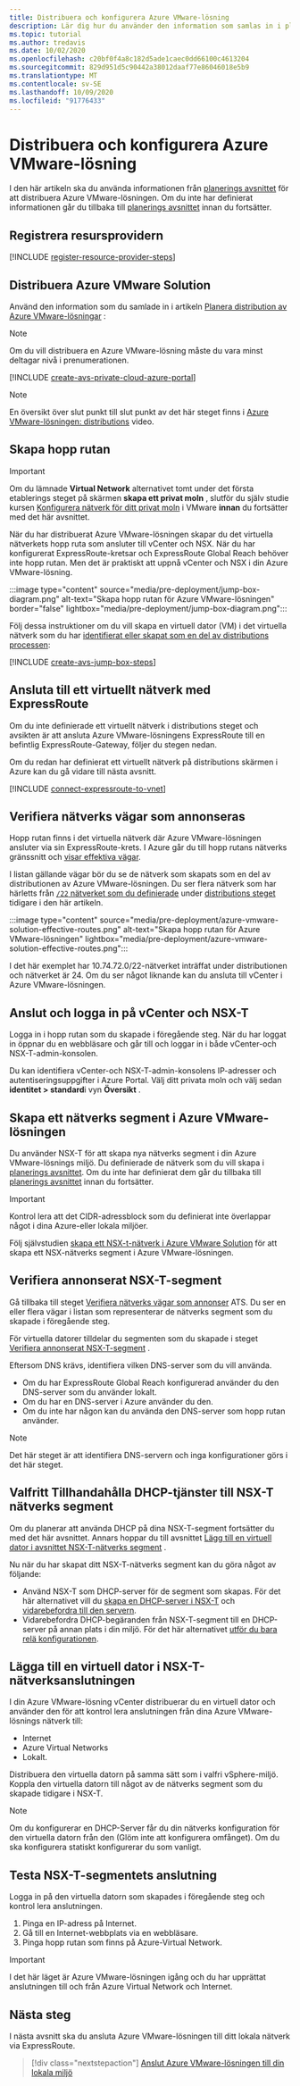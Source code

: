 ```yaml
---
title: Distribuera och konfigurera Azure VMware-lösning
description: Lär dig hur du använder den information som samlas in i planerings fasen för att distribuera Azure VMware-lösningens privata moln.
ms.topic: tutorial
ms.author: tredavis
ms.date: 10/02/2020
ms.openlocfilehash: c20bf0f4a8c182d5ade1caec0dd66100c4613204
ms.sourcegitcommit: 829d951d5c90442a38012daaf77e86046018e5b9
ms.translationtype: MT
ms.contentlocale: sv-SE
ms.lasthandoff: 10/09/2020
ms.locfileid: "91776433"
---
```

# <a name="deploy-and-configure-azure-vmware-solution"></a>Distribuera och konfigurera Azure VMware-lösning

I den här artikeln ska du använda informationen från [planerings avsnittet](production-ready-deployment-steps.md) för att distribuera Azure VMware-lösningen. Om du inte har definierat informationen går du tillbaka till [planerings avsnittet](production-ready-deployment-steps.md) innan du fortsätter.

## <a name="register-the-resource-provider"></a>Registrera resursprovidern

[!INCLUDE [register-resource-provider-steps](includes/register-resource-provider-steps.md)]


## <a name="deploy-azure-vmware-solution"></a>Distribuera Azure VMware Solution

Använd den information som du samlade in i artikeln [Planera distribution av Azure VMware-lösningar](production-ready-deployment-steps.md) :

>[!NOTE]
>Om du vill distribuera en Azure VMware-lösning måste du vara minst deltagar nivå i prenumerationen.

[!INCLUDE [create-avs-private-cloud-azure-portal](includes/create-private-cloud-azure-portal-steps.md)]

>[!NOTE]
>En översikt över slut punkt till slut punkt av det här steget finns i [Azure VMware-lösningen: distributions](https://www.youtube.com/embed/1JLB3L2WDWI) video. 

## <a name="create-the-jump-box"></a>Skapa hopp rutan

>[!IMPORTANT]
>Om du lämnade **Virtual Network** alternativet tomt under det första etablerings steget på skärmen **skapa ett privat moln** , slutför du själv studie kursen [Konfigurera nätverk för ditt privat moln](tutorial-configure-networking.md) i VMware **innan** du fortsätter med det här avsnittet.  

När du har distribuerat Azure VMware-lösningen skapar du det virtuella nätverkets hopp ruta som ansluter till vCenter och NSX. När du har konfigurerat ExpressRoute-kretsar och ExpressRoute Global Reach behöver inte hopp rutan.  Men det är praktiskt att uppnå vCenter och NSX i din Azure VMware-lösning.  

:::image type="content" source="media/pre-deployment/jump-box-diagram.png" alt-text="Skapa hopp rutan för Azure VMware-lösningen" border="false" lightbox="media/pre-deployment/jump-box-diagram.png":::

Följ dessa instruktioner om du vill skapa en virtuell dator (VM) i det virtuella nätverk som du har [identifierat eller skapat som en del av distributions processen](production-ready-deployment-steps.md#azure-virtual-network-to-attach-azure-vmware-solution): 

[!INCLUDE [create-avs-jump-box-steps](includes/create-jump-box-steps.md)]

## <a name="connect-to-a-virtual-network-with-expressroute"></a>Ansluta till ett virtuellt nätverk med ExpressRoute

Om du inte definierade ett virtuellt nätverk i distributions steget och avsikten är att ansluta Azure VMware-lösningens ExpressRoute till en befintlig ExpressRoute-Gateway, följer du stegen nedan.

Om du redan har definierat ett virtuellt nätverk på distributions skärmen i Azure kan du gå vidare till nästa avsnitt.

[!INCLUDE [connect-expressroute-to-vnet](includes/connect-expressroute-vnet.md)]

## <a name="verify-network-routes-advertised"></a>Verifiera nätverks vägar som annonseras

Hopp rutan finns i det virtuella nätverk där Azure VMware-lösningen ansluter via sin ExpressRoute-krets.  I Azure går du till hopp rutans nätverks gränssnitt och [visar effektiva vägar](../virtual-network/manage-route-table.md#view-effective-routes).

I listan gällande vägar bör du se de nätverk som skapats som en del av distributionen av Azure VMware-lösningen. Du ser flera nätverk som har härletts från [ `/22` nätverket som du definierade](production-ready-deployment-steps.md#ip-address-segment) under [distributions steget](#deploy-azure-vmware-solution) tidigare i den här artikeln.

:::image type="content" source="media/pre-deployment/azure-vmware-solution-effective-routes.png" alt-text="Skapa hopp rutan för Azure VMware-lösningen" lightbox="media/pre-deployment/azure-vmware-solution-effective-routes.png":::

I det här exemplet har 10.74.72.0/22-nätverket inträffat under distributionen och nätverket är 24.  Om du ser något liknande kan du ansluta till vCenter i Azure VMware-lösningen.

## <a name="connect-and-sign-in-to-vcenter-and-nsx-t"></a>Anslut och logga in på vCenter och NSX-T

Logga in i hopp rutan som du skapade i föregående steg. När du har loggat in öppnar du en webbläsare och går till och loggar in i både vCenter-och NSX-T-admin-konsolen.  

Du kan identifiera vCenter-och NSX-T-admin-konsolens IP-adresser och autentiseringsuppgifter i Azure Portal.  Välj ditt privata moln och välj sedan **identitet > standard**i vyn **Översikt** . 

## <a name="create-a-network-segment-on-azure-vmware-solution"></a>Skapa ett nätverks segment i Azure VMware-lösningen

Du använder NSX-T för att skapa nya nätverks segment i din Azure VMware-lösnings miljö.  Du definierade de nätverk som du vill skapa i [planerings avsnittet](production-ready-deployment-steps.md).  Om du inte har definierat dem går du tillbaka till [planerings avsnittet](production-ready-deployment-steps.md) innan du fortsätter.

>[!IMPORTANT]
>Kontrol lera att det CIDR-adressblock som du definierat inte överlappar något i dina Azure-eller lokala miljöer.  

Följ självstudien [skapa ett NSX-t-nätverk i Azure VMware Solution](tutorial-nsx-t-network-segment.md) för att skapa ett NSX-nätverks segment i Azure VMware-lösningen.

## <a name="verify-advertised-nsx-t-segment"></a>Verifiera annonserat NSX-T-segment

Gå tillbaka till steget [Verifiera nätverks vägar som annonser](#verify-network-routes-advertised) ATS. Du ser en eller flera vägar i listan som representerar de nätverks segment som du skapade i föregående steg.  

För virtuella datorer tilldelar du segmenten som du skapade i steget [Verifiera annonserat NSX-T-segment](#verify-advertised-nsx-t-segment) .  

Eftersom DNS krävs, identifiera vilken DNS-server som du vill använda.  

- Om du har ExpressRoute Global Reach konfigurerad använder du den DNS-server som du använder lokalt.  
- Om du har en DNS-server i Azure använder du den.  
- Om du inte har någon kan du använda den DNS-server som hopp rutan använder.

>[!NOTE]
>Det här steget är att identifiera DNS-servern och inga konfigurationer görs i det här steget.

## <a name="optional-provide-dhcp-services-to-nsx-t-network-segment"></a>Valfritt Tillhandahålla DHCP-tjänster till NSX-T nätverks segment

Om du planerar att använda DHCP på dina NSX-T-segment fortsätter du med det här avsnittet. Annars hoppar du till avsnittet [Lägg till en virtuell dator i avsnittet NSX-T-nätverks segment](#add-a-vm-on-the-nsx-t-network-segment) .  

Nu när du har skapat ditt NSX-T-nätverks segment kan du göra något av följande:

* Använd NSX-T som DHCP-server för de segment som skapas. För det här alternativet vill du [skapa en DHCP-server i NSX-T](manage-dhcp.md#create-dhcp-server) och [vidarebefordra till den servern](manage-dhcp.md#create-dhcp-relay-service).
* Vidarebefordra DHCP-begäranden från NSX-T-segment till en DHCP-server på annan plats i din miljö. För det här alternativet [utför du bara relä konfigurationen](manage-dhcp.md#create-dhcp-relay-service).


## <a name="add-a-vm-on-the-nsx-t-network-segment"></a>Lägga till en virtuell dator i NSX-T-nätverksanslutningen

I din Azure VMware-lösning vCenter distribuerar du en virtuell dator och använder den för att kontrol lera anslutningen från dina Azure VMware-lösnings nätverk till:

- Internet
-  Azure Virtual Networks
- Lokalt.  

Distribuera den virtuella datorn på samma sätt som i valfri vSphere-miljö.  Koppla den virtuella datorn till något av de nätverks segment som du skapade tidigare i NSX-T.  

>[!NOTE]
>Om du konfigurerar en DHCP-Server får du din nätverks konfiguration för den virtuella datorn från den (Glöm inte att konfigurera omfånget).  Om du ska konfigurera statiskt konfigurerar du som vanligt.

## <a name="test-the-nsx-t-segment-connectivity"></a>Testa NSX-T-segmentets anslutning

Logga in på den virtuella datorn som skapades i föregående steg och kontrol lera anslutningen.

1. Pinga en IP-adress på Internet.
2. Gå till en Internet-webbplats via en webbläsare.
3. Pinga hopp rutan som finns på Azure-Virtual Network.

>[!IMPORTANT]
>I det här läget är Azure VMware-lösningen igång och du har upprättat anslutningen till och från Azure Virtual Network och Internet.

## <a name="next-steps"></a>Nästa steg

I nästa avsnitt ska du ansluta Azure VMware-lösningen till ditt lokala nätverk via ExpressRoute.
> [!div class="nextstepaction"]
> [Anslut Azure VMware-lösningen till din lokala miljö](azure-vmware-solution-on-premises.md)
